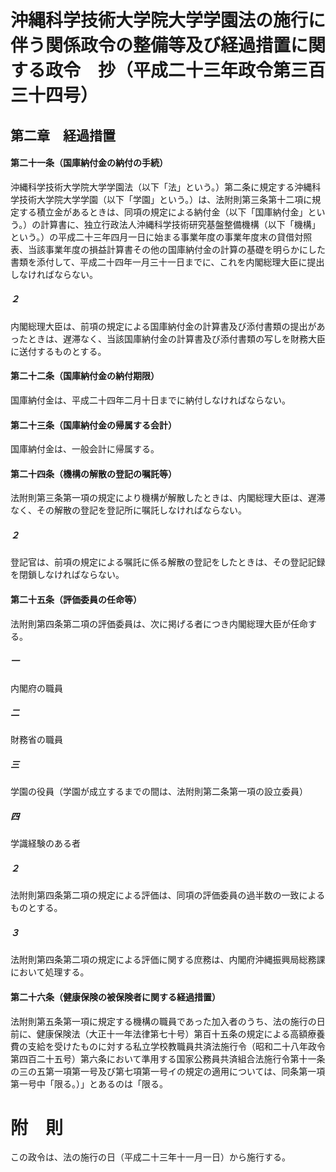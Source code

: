 # 沖縄科学技術大学院大学学園法の施行に伴う関係政令の整備等及び経過措置に関する政令　抄（平成二十三年政令第三百三十四号）
## 第二章　経過措置
#### 第二十一条（国庫納付金の納付の手続）
沖縄科学技術大学院大学学園法（以下「法」という。）第二条に規定する沖縄科学技術大学院大学学園（以下「学園」という。）は、法附則第三条第十二項に規定する積立金があるときは、同項の規定による納付金（以下「国庫納付金」という。）の計算書に、独立行政法人沖縄科学技術研究基盤整備機構（以下「機構」という。）の平成二十三年四月一日に始まる事業年度の事業年度末の貸借対照表、当該事業年度の損益計算書その他の国庫納付金の計算の基礎を明らかにした書類を添付して、平成二十四年一月三十一日までに、これを内閣総理大臣に提出しなければならない。
##### ２
内閣総理大臣は、前項の規定による国庫納付金の計算書及び添付書類の提出があったときは、遅滞なく、当該国庫納付金の計算書及び添付書類の写しを財務大臣に送付するものとする。
#### 第二十二条（国庫納付金の納付期限）
国庫納付金は、平成二十四年二月十日までに納付しなければならない。
#### 第二十三条（国庫納付金の帰属する会計）
国庫納付金は、一般会計に帰属する。
#### 第二十四条（機構の解散の登記の嘱託等）
法附則第三条第一項の規定により機構が解散したときは、内閣総理大臣は、遅滞なく、その解散の登記を登記所に嘱託しなければならない。
##### ２
登記官は、前項の規定による嘱託に係る解散の登記をしたときは、その登記記録を閉鎖しなければならない。
#### 第二十五条（評価委員の任命等）
法附則第四条第二項の評価委員は、次に掲げる者につき内閣総理大臣が任命する。
##### 一
内閣府の職員
##### 二
財務省の職員
##### 三
学園の役員（学園が成立するまでの間は、法附則第二条第一項の設立委員）
##### 四
学識経験のある者
##### ２
法附則第四条第二項の規定による評価は、同項の評価委員の過半数の一致によるものとする。
##### ３
法附則第四条第二項の規定による評価に関する庶務は、内閣府沖縄振興局総務課において処理する。
#### 第二十六条（健康保険の被保険者に関する経過措置）
法附則第五条第一項に規定する機構の職員であった加入者のうち、法の施行の日前に、健康保険法（大正十一年法律第七十号）第百十五条の規定による高額療養費の支給を受けたものに対する私立学校教職員共済法施行令（昭和二十八年政令第四百二十五号）第六条において準用する国家公務員共済組合法施行令第十一条の三の五第一項第一号及び第七項第一号イの規定の適用については、同条第一項第一号中「限る。）」とあるのは「限る。
# 附　則
この政令は、法の施行の日（平成二十三年十一月一日）から施行する。
